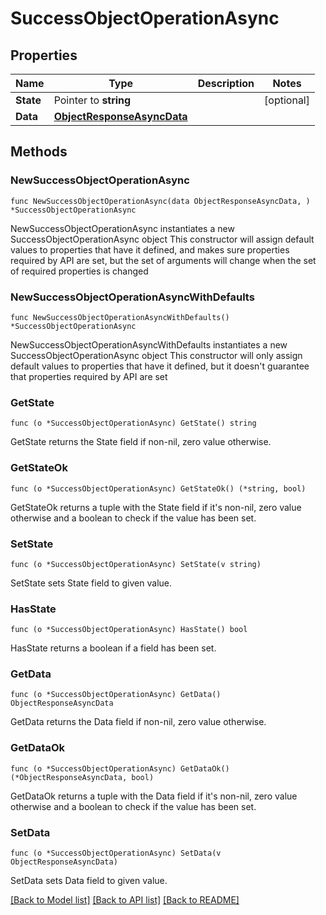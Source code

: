 # SuccessObjectOperationAsync

## Properties

Name | Type | Description | Notes
------------ | ------------- | ------------- | -------------
**State** | Pointer to **string** |  | [optional] 
**Data** | [**ObjectResponseAsyncData**](ObjectResponseAsyncData.md) |  | 

## Methods

### NewSuccessObjectOperationAsync

`func NewSuccessObjectOperationAsync(data ObjectResponseAsyncData, ) *SuccessObjectOperationAsync`

NewSuccessObjectOperationAsync instantiates a new SuccessObjectOperationAsync object
This constructor will assign default values to properties that have it defined,
and makes sure properties required by API are set, but the set of arguments
will change when the set of required properties is changed

### NewSuccessObjectOperationAsyncWithDefaults

`func NewSuccessObjectOperationAsyncWithDefaults() *SuccessObjectOperationAsync`

NewSuccessObjectOperationAsyncWithDefaults instantiates a new SuccessObjectOperationAsync object
This constructor will only assign default values to properties that have it defined,
but it doesn't guarantee that properties required by API are set

### GetState

`func (o *SuccessObjectOperationAsync) GetState() string`

GetState returns the State field if non-nil, zero value otherwise.

### GetStateOk

`func (o *SuccessObjectOperationAsync) GetStateOk() (*string, bool)`

GetStateOk returns a tuple with the State field if it's non-nil, zero value otherwise
and a boolean to check if the value has been set.

### SetState

`func (o *SuccessObjectOperationAsync) SetState(v string)`

SetState sets State field to given value.

### HasState

`func (o *SuccessObjectOperationAsync) HasState() bool`

HasState returns a boolean if a field has been set.

### GetData

`func (o *SuccessObjectOperationAsync) GetData() ObjectResponseAsyncData`

GetData returns the Data field if non-nil, zero value otherwise.

### GetDataOk

`func (o *SuccessObjectOperationAsync) GetDataOk() (*ObjectResponseAsyncData, bool)`

GetDataOk returns a tuple with the Data field if it's non-nil, zero value otherwise
and a boolean to check if the value has been set.

### SetData

`func (o *SuccessObjectOperationAsync) SetData(v ObjectResponseAsyncData)`

SetData sets Data field to given value.



[[Back to Model list]](../README.md#documentation-for-models) [[Back to API list]](../README.md#documentation-for-api-endpoints) [[Back to README]](../README.md)


